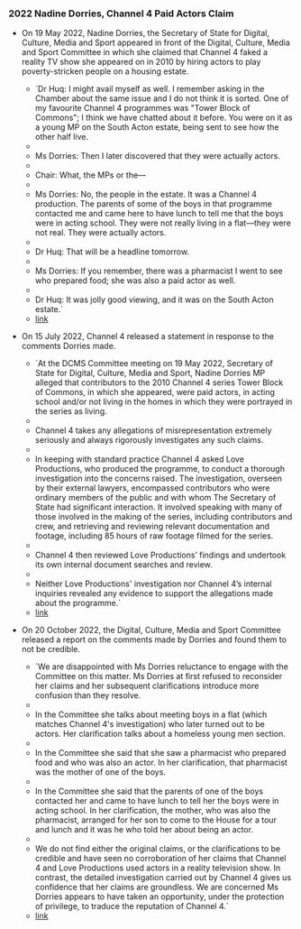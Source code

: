 ### 2022 Nadine Dorries, Channel 4 Paid Actors Claim
- On 19 May 2022, Nadine Dorries, the Secretary of State for Digital, Culture, Media and Sport appeared in front of the Digital, Culture, Media and Sport Committee in which she claimed that Channel 4 faked a reality TV show she appeared on in 2010 by hiring actors to play poverty-stricken people on a housing estate.
    
    - `Dr Huq: I might avail myself as well. I remember asking in the Chamber about the same issue and I do not think it is sorted. One of my favourite Channel 4 programmes was "Tower Block of Commons"; I think we have chatted about it before. You were on it as a young MP on the South Acton estate, being sent to see how the other half live.  
    -   
    - Ms Dorries: Then I later discovered that they were actually actors.  
    -   
    - Chair: What, the MPs or the—  
    -   
    - Ms Dorries: No, the people in the estate. It was a Channel 4 production. The parents of some of the boys in that programme contacted me and came here to have lunch to tell me that the boys were in acting school. They were not really living in a flat—they were not real. They were actually actors.  
    -   
    - Dr Huq: That will be a headline tomorrow.  
    -   
    - Ms Dorries: If you remember, there was a pharmacist I went to see who prepared food; she was also a paid actor as well.  
    -   
    - Dr Huq: It was jolly good viewing, and it was on the South Acton estate.`  
    - [link](https://committees.parliament.uk/oralevidence/10242/pdf/)
    
- On 15 July 2022, Channel 4 released a statement in response to the comments Dorries made.
    
    - `At the DCMS Committee meeting on 19 May 2022, Secretary of State for Digital, Culture, Media and Sport, Nadine Dorries MP alleged that contributors to the 2010 Channel 4 series Tower Block of Commons, in which she appeared, were paid actors, in acting school and/or not living in the homes in which they were portrayed in the series as living.  
    -   
    - Channel 4 takes any allegations of misrepresentation extremely seriously and always rigorously investigates any such claims.  
    -   
    - In keeping with standard practice Channel 4 asked Love Productions, who produced the programme, to conduct a thorough investigation into the concerns raised. The investigation, overseen by their external lawyers, encompassed contributors who were ordinary members of the public and with whom The Secretary of State had significant interaction. It involved speaking with many of those involved in the making of the series, including contributors and crew, and retrieving and reviewing relevant documentation and footage, including 85 hours of raw footage filmed for the series.  
    -   
    - Channel 4 then reviewed Love Productions’ findings and undertook its own internal document searches and review.  
    -   
    - Neither Love Productions' investigation nor Channel 4’s internal inquiries revealed any evidence to support the allegations made about the programme.`  
    - [link](https://www.channel4.com/press/news/channel-4s-statement-tower-block-commons)
    
- On 20 October 2022, the Digital, Culture, Media and Sport Committee released a report on the comments made by Dorries and found them to not be credible.
    
    - `We are disappointed with Ms Dorries reluctance to engage with the Committee on this matter. Ms Dorries at first refused to reconsider her claims and her subsequent clarifications introduce more confusion than they resolve.  
    -   
    - In the Committee she talks about meeting boys in a flat (which matches Channel 4's investigation) who later turned out to be actors. Her clarification talks about a homeless young men section.  
    -   
    - In the Committee she said that she saw a pharmacist who prepared food and who was also an actor. In her clarification, that pharmacist was the mother of one of the boys.  
    -   
    - In the Committee she said that the parents of one of the boys contacted her and came to have lunch to tell her the boys were in acting school. In her clarification, the mother, who was also the pharmacist, arranged for her son to come to the House for a tour and lunch and it was he who told her about being an actor.  
    -   
    - We do not find either the original claims, or the clarifications to be credible and have seen no corroboration of her claims that Channel 4 and Love Productions used actors in a reality television show. In contrast, the detailed investigation carried out by Channel 4 gives us confidence that her claims are groundless. We are concerned Ms Dorries appears to have taken an opportunity, under the protection of privilege, to traduce the reputation of Channel 4.`  
    - [link](https://committees.parliament.uk/publications/30386/documents/175488/default/)
    